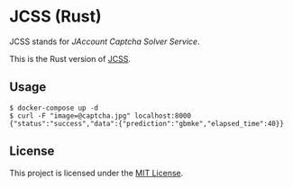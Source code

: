 # JCSS (Rust)

JCSS stands for *JAccount Captcha Solver Service*.

This is the Rust version of [JCSS](https://github.com/PhotonQuantum/jcss).

## Usage

``` shell script
$ docker-compose up -d
$ curl -F "image=@captcha.jpg" localhost:8000
{"status":"success","data":{"prediction":"gbmke","elapsed_time":40}}
```

## License

This project is licensed under the [MIT License](LICENSE).